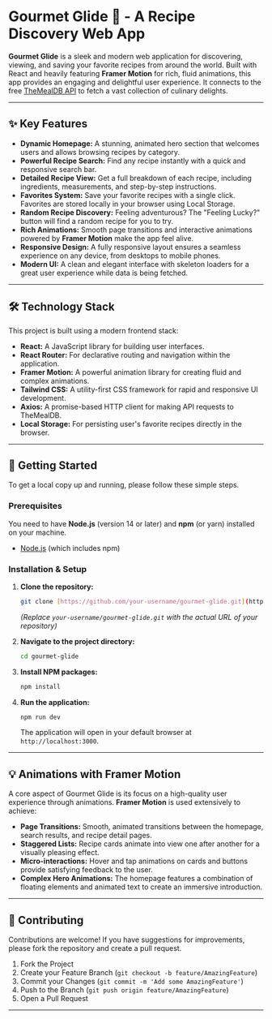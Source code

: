 # Gourmet Glide 🍳 - A Recipe Discovery Web App

**Gourmet Glide** is a sleek and modern web application for discovering, viewing, and saving your favorite recipes from around the world. Built with React and heavily featuring **Framer Motion** for rich, fluid animations, this app provides an engaging and delightful user experience. It connects to the free [TheMealDB API](https://www.themealdb.com/api.php) to fetch a vast collection of culinary delights.



---

## ✨ Key Features

* **Dynamic Homepage:** A stunning, animated hero section that welcomes users and allows browsing recipes by category.
* **Powerful Recipe Search:** Find any recipe instantly with a quick and responsive search bar.
* **Detailed Recipe View:** Get a full breakdown of each recipe, including ingredients, measurements, and step-by-step instructions.
* **Favorites System:** Save your favorite recipes with a single click. Favorites are stored locally in your browser using Local Storage.
* **Random Recipe Discovery:** Feeling adventurous? The "Feeling Lucky?" button will find a random recipe for you to try.
* **Rich Animations:** Smooth page transitions and interactive animations powered by **Framer Motion** make the app feel alive.
* **Responsive Design:** A fully responsive layout ensures a seamless experience on any device, from desktops to mobile phones.
* **Modern UI:** A clean and elegant interface with skeleton loaders for a great user experience while data is being fetched.

---

## 🛠️ Technology Stack

This project is built using a modern frontend stack:

* **React:** A JavaScript library for building user interfaces.
* **React Router:** For declarative routing and navigation within the application.
* **Framer Motion:** A powerful animation library for creating fluid and complex animations.
* **Tailwind CSS:** A utility-first CSS framework for rapid and responsive UI development.
* **Axios:** A promise-based HTTP client for making API requests to TheMealDB.
* **Local Storage:** For persisting user's favorite recipes directly in the browser.

---

## 🚀 Getting Started

To get a local copy up and running, please follow these simple steps.

### Prerequisites

You need to have **Node.js** (version 14 or later) and **npm** (or yarn) installed on your machine.

* [Node.js](https://nodejs.org/) (which includes npm)

### Installation & Setup

1.  **Clone the repository:**
    ```bash
    git clone [https://github.com/your-username/gourmet-glide.git](https://github.com/your-username/gourmet-glide.git)
    ```
    *(Replace `your-username/gourmet-glide.git` with the actual URL of your repository)*

2.  **Navigate to the project directory:**
    ```bash
    cd gourmet-glide
    ```

3.  **Install NPM packages:**
    ```bash
    npm install
    ```

4.  **Run the application:**
    ```bash
    npm run dev
    ```
    The application will open in your default browser at `http://localhost:3000`.

---

## 💡 Animations with Framer Motion

A core aspect of Gourmet Glide is its focus on a high-quality user experience through animations. **Framer Motion** is used extensively to achieve:

* **Page Transitions:** Smooth, animated transitions between the homepage, search results, and recipe detail pages.
* **Staggered Lists:** Recipe cards animate into view one after another for a visually pleasing effect.
* **Micro-interactions:** Hover and tap animations on cards and buttons provide satisfying feedback to the user.
* **Complex Hero Animations:** The homepage features a combination of floating elements and animated text to create an immersive introduction.

---

## 🤝 Contributing

Contributions are welcome! If you have suggestions for improvements, please fork the repository and create a pull request.

1.  Fork the Project
2.  Create your Feature Branch (`git checkout -b feature/AmazingFeature`)
3.  Commit your Changes (`git commit -m 'Add some AmazingFeature'`)
4.  Push to the Branch (`git push origin feature/AmazingFeature`)
5.  Open a Pull Request

---

